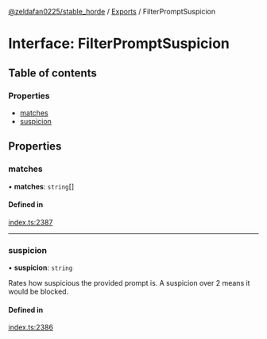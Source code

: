 [@zeldafan0225/stable_horde](../readme.md) / [Exports](../modules.md) / FilterPromptSuspicion

# Interface: FilterPromptSuspicion

## Table of contents

### Properties

- [matches](FilterPromptSuspicion.md#matches)
- [suspicion](FilterPromptSuspicion.md#suspicion)

## Properties

### matches

• **matches**: `string`[]

#### Defined in

[index.ts:2387](https://github.com/ZeldaFan0225/stable_horde/blob/b03d78a/index.ts#L2387)

___

### suspicion

• **suspicion**: `string`

Rates how suspicious the provided prompt is. A suspicion over 2 means it would be blocked.

#### Defined in

[index.ts:2386](https://github.com/ZeldaFan0225/stable_horde/blob/b03d78a/index.ts#L2386)
